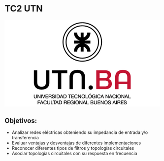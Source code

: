 # TC2 UTN

![avatar](https://github.com/kurepa82/TC2/blob/main/Logos-UTN.BA-cs6-fondo-blanco.png)

## Objetivos:

- Analizar redes eléctricas obteniendo su impedancia de entrada y/o transferencia
- Evaluar ventajas y desventajas de diferentes implementaciones
- Reconocer diferentes tipos de filtros y topologías circuitales
- Asociar topologías circuitales con su respuesta en frecuencia

